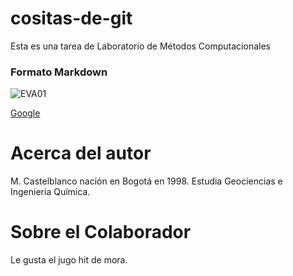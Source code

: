 # cositas-de-git
Esta es una tarea de Laboratorio de Métodos Computacionales 


### Formato Markdown

![EVA01](https://images6.alphacoders.com/958/958166.jpg)

[Google](https://www.google.com)

# Acerca del autor

M. Castelblanco nación en Bogotá en 1998. Estudia Geociencias e Ingeniería Química.

# Sobre el Colaborador

Le gusta el jugo hit de mora.
